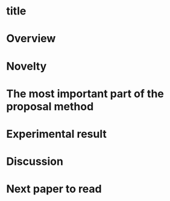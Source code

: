 # title

# Overview

# Novelty

# The most important part of the proposal method

# Experimental result

# Discussion

# Next paper to read